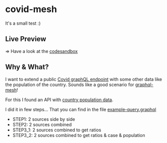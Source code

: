 # covid-mesh

It's a small test :)

## Live Preview

=> Have a look at the [codesandbox](https://codesandbox.io/s/github/jycouet/covid-mesh)

## Why & What?

I want to extend a public [Covid graphQL endpoint](https://covid-19-two-rust.vercel.app/api/graphql) with some other data like the population of the country. Sounds like a good scenario for [graphql-mesh](https://github.com/Urigo/graphql-mesh)!

For this I found an API with [country population data](https://datasource.kapsarc.org/explore/dataset/world-population/table/?disjunctive.country_name&rows=1&q=France&sort=year).

I did it in few steps... That you can find in the file [example-query.graphql](./example-query.graphql)
- STEP1: 2 sources side by side
- STEP2: 2 sources combined
- STEP3_1: 2 sources combined to get ratios
- STEP3_2: 2 sources combined to get ratios & case & population


